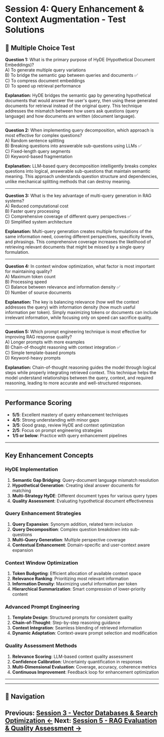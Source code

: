 # Session 4: Query Enhancement & Context Augmentation - Test Solutions

## 📝 Multiple Choice Test

**Question 1:** What is the primary purpose of HyDE (Hypothetical Document Embeddings)?  
A) To generate multiple query variations  
B) To bridge the semantic gap between queries and documents ✅  
C) To compress document embeddings  
D) To speed up retrieval performance  

**Explanation:** HyDE bridges the semantic gap by generating hypothetical documents that would answer the user's query, then using these generated documents for retrieval instead of the original query. This technique addresses the mismatch between how users ask questions (query language) and how documents are written (document language).

---

**Question 2:** When implementing query decomposition, which approach is most effective for complex questions?  
A) Random sentence splitting  
B) Breaking questions into answerable sub-questions using LLMs ✅  
C) Fixed-length query segments  
D) Keyword-based fragmentation  

**Explanation:** LLM-based query decomposition intelligently breaks complex questions into logical, answerable sub-questions that maintain semantic meaning. This approach understands question structure and dependencies, unlike mechanical splitting methods that can destroy meaning.

---

**Question 3:** What is the key advantage of multi-query generation in RAG systems?  
A) Reduced computational cost  
B) Faster query processing  
C) Comprehensive coverage of different query perspectives ✅  
D) Simplified system architecture  

**Explanation:** Multi-query generation creates multiple formulations of the same information need, covering different perspectives, specificity levels, and phrasings. This comprehensive coverage increases the likelihood of retrieving relevant documents that might be missed by a single query formulation.

---

**Question 4:** In context window optimization, what factor is most important for maintaining quality?  
A) Maximum token count  
B) Processing speed  
C) Balance between relevance and information density ✅  
D) Number of source documents  

**Explanation:** The key is balancing relevance (how well the context addresses the query) with information density (how much useful information per token). Simply maximizing tokens or documents can include irrelevant information, while focusing only on speed can sacrifice quality.

---

**Question 5:** Which prompt engineering technique is most effective for improving RAG response quality?  
A) Longer prompts with more examples  
B) Chain-of-thought reasoning with context integration ✅  
C) Simple template-based prompts  
D) Keyword-heavy prompts  

**Explanation:** Chain-of-thought reasoning guides the model through logical steps while properly integrating retrieved context. This technique helps the model understand relationships between the query, context, and required reasoning, leading to more accurate and well-structured responses.

---

## Performance Scoring

- **5/5**: Excellent mastery of query enhancement techniques  
- **4/5**: Strong understanding with minor gaps  
- **3/5**: Good grasp, review HyDE and context optimization  
- **2/5**: Focus on prompt engineering strategies  
- **1/5 or below**: Practice with query enhancement pipelines  

---

## Key Enhancement Concepts

### HyDE Implementation

1. **Semantic Gap Bridging**: Query-document language mismatch resolution  
2. **Hypothetical Generation**: Creating ideal answer documents for matching  
3. **Multi-Strategy HyDE**: Different document types for various query types  
4. **Quality Assessment**: Evaluating hypothetical document effectiveness  

### Query Enhancement Strategies

1. **Query Expansion**: Synonym addition, related term inclusion  
2. **Query Decomposition**: Complex question breakdown into sub-questions  
3. **Multi-Query Generation**: Multiple perspective coverage  
4. **Contextual Enhancement**: Domain-specific and user-context aware expansion  

### Context Window Optimization

1. **Token Budgeting**: Efficient allocation of available context space  
2. **Relevance Ranking**: Prioritizing most relevant information  
3. **Information Density**: Maximizing useful information per token  
4. **Hierarchical Summarization**: Smart compression of lower-priority content  

### Advanced Prompt Engineering

1. **Template Design**: Structured prompts for consistent quality  
2. **Chain-of-Thought**: Step-by-step reasoning guidance  
3. **Context Integration**: Seamless blending of retrieved information  
4. **Dynamic Adaptation**: Context-aware prompt selection and modification  

### Quality Assessment Methods

1. **Relevance Scoring**: LLM-based context quality assessment  
2. **Confidence Calibration**: Uncertainty quantification in responses  
3. **Multi-Dimensional Evaluation**: Coverage, accuracy, coherence metrics  
4. **Continuous Improvement**: Feedback loop for enhancement optimization  

---
---

## 🧭 Navigation

**Previous:** [Session 3 - Vector Databases & Search Optimization ←](Session3_Vector_Databases_Search_Optimization.md)
**Next:** [Session 5 - RAG Evaluation & Quality Assessment →](Session5_RAG_Evaluation_Quality_Assessment.md)
---
